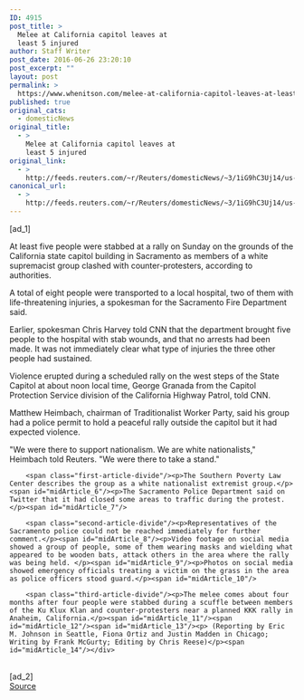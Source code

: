 ```yaml
---
ID: 4915
post_title: >
  Melee at California capitol leaves at
  least 5 injured
author: Staff Writer
post_date: 2016-06-26 23:20:10
post_excerpt: ""
layout: post
permalink: >
  https://www.whenitson.com/melee-at-california-capitol-leaves-at-least-5-injured/
published: true
original_cats:
  - domesticNews
original_title:
  - >
    Melee at California capitol leaves at
    least 5 injured
original_link:
  - >
    http://feeds.reuters.com/~r/Reuters/domesticNews/~3/1iG9hC3Uj14/us-california-stabbing-idUSKCN0ZC114
canonical_url:
  - >
    http://feeds.reuters.com/~r/Reuters/domesticNews/~3/1iG9hC3Uj14/us-california-stabbing-idUSKCN0ZC114
---
```

 [ad_1]
<br><div id="articleText">
<span id="midArticle_start"/>

<span class="focusParagraph" readability="5"><p><span class="articleLocatio&lt;/span&gt;n">At least five people were stabbed at a rally on Sunday on the grounds of the California state capitol building in Sacramento as members of a white supremacist group clashed with counter-protesters, according to authorities.</span></p></span><span id="midArticle_0"/><p>A total of eight people were transported to a local hospital, two of them with life-threatening injuries, a spokesman for the Sacramento Fire Department said. </p><span id="midArticle_1"/><p>Earlier, spokesman Chris Harvey told CNN that the department brought five people to the hospital with stab wounds, and that no arrests had been made. It was not immediately clear what type of injuries the three other people had sustained.</p><span id="midArticle_2"/><p>Violence erupted during a scheduled rally on the west steps of the State Capitol at about noon local time, George Granada from the Capitol Protection Service division of the California Highway Patrol, told CNN.</p><span id="midArticle_3"/><p>Matthew Heimbach, chairman of Traditionalist Worker Party, said his group had a police permit to hold a peaceful rally outside the capitol but it had expected violence.</p><span id="midArticle_4"/><p>"We were there to support nationalism. We are white nationalists," Heimbach told Reuters. "We were there to take a stand." </p><span id="midArticle_5"/>
        
        <span class="first-article-divide"/><p>The Southern Poverty Law Center describes the group as a white nationalist extremist group.</p><span id="midArticle_6"/><p>The Sacramento Police Department said on Twitter that it had closed some areas to traffic during the protest.</p><span id="midArticle_7"/>
        
        <span class="second-article-divide"/><p>Representatives of the Sacramento police could not be reached immediately for further comment.</p><span id="midArticle_8"/><p>Video footage on social media showed a group of people, some of them wearing masks and wielding what appeared to be wooden bats, attack others in the area where the rally was being held. </p><span id="midArticle_9"/><p>Photos on social media showed emergency officials treating a victim on the grass in the area as police officers stood guard.</p><span id="midArticle_10"/>
        
        <span class="third-article-divide"/><p>The melee comes about four months after four people were stabbed during a scuffle between members of the Ku Klux Klan and counter-protesters near a planned KKK rally in Anaheim, California.</p><span id="midArticle_11"/><span id="midArticle_12"/><span id="midArticle_13"/><p> (Reporting by Eric M. Johnson in Seattle, Fiona Ortiz and Justin Madden in Chicago; Writing by Frank McGurty; Editing by Chris Reese)</p><span id="midArticle_14"/></div>
<br>[ad_2]
<br><a href="http://feeds.reuters.com/~r/Reuters/domesticNews/~3/1iG9hC3Uj14/us-california-stabbing-idUSKCN0ZC114">Source </a>
